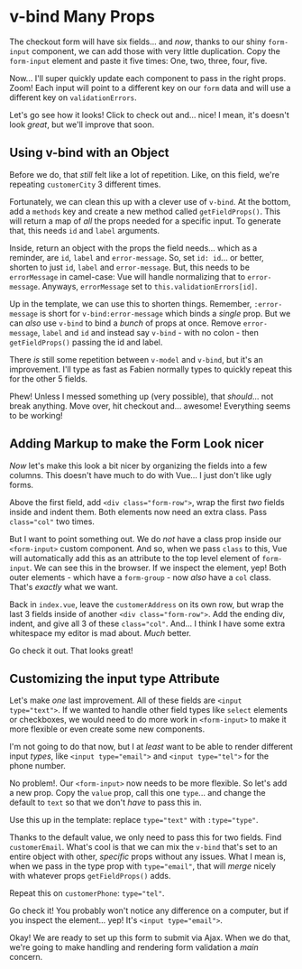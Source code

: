 # v-bind Many Props

The checkout form will have six fields... and *now*, thanks to our shiny `form-input`
component, we can add those with very little duplication. Copy the `form-input`
element and paste it five times: One, two, three, four, five.

Now... I'll super quickly update each component to pass in the right props.
Zoom! Each input will point to a different key on our `form` data and will use a
different key on `validationErrors`.

Let's go see how it looks! Click to check out and... nice! I mean, it's doesn't
look *great*, but we'll improve that soon.

## Using v-bind with an Object

Before we do, that *still* felt like a lot of repetition. Like, on this field,
we're repeating `customerCity` 3 different times.

Fortunately, we can clean this up with a clever use of `v-bind`. At the bottom,
add a `methods` key and create a new method called `getFieldProps()`. This will
return a map of *all* the props needed for a specific input. To generate that,
this needs `id` and `label` arguments.

Inside, return an object with the props the field needs... which as a reminder,
are `id`, `label` and `error-message`. So, set `id: id`... or better, shorten to
just `id`, `label` and `error-message`. But, this needs to be `errorMessage` in
camel-case: Vue will handle normalizing that to `error-message`. Anyways,
`errorMessage` set to `this.validationErrors[id]`.

Up in the template, we can use this to shorten things.
Remember, `:error-message` is short for `v-bind:error-message` which binds a
*single* prop. But we can *also* use `v-bind` to bind a *bunch* of props at once.
Remove `error-message`, `label` and `id` and instead say `v-bind` - with no colon -
then `getFieldProps()` passing the id and label.

There *is* still some repetition between `v-model` and `v-bind`, but it's an
improvement. I'll type as fast as Fabien normally types to quickly repeat this
for the other 5 fields.

Phew! Unless I messed something up (very possible), that *should*... not break
anything. Move over, hit checkout and... awesome! Everything seems to be working!

## Adding Markup to make the Form Look nicer

*Now* let's make this look a bit nicer by organizing the fields into a few columns.
This doesn't have much to do with Vue... I just don't like ugly forms.

Above the first field, add `<div class="form-row">`, wrap the first *two* fields
inside and indent them. Both elements now need an extra class. Pass `class="col"`
two times.

But I want to point something out. We do *not* have a class prop inside our
`<form-input>` custom component. And so, when we pass `class` to this, Vue will
automatically add this as an attribute to the top level element of `form-input`.
We can see this in the browser. If we inspect the element, yep! Both outer
elements - which have a `form-group` - now *also* have a `col` class. That's
*exactly* what we want.

Back in `index.vue`, leave the `customerAddress` on its own row, but wrap the last
3 fields inside of another `<div class="form-row">`. Add the ending div, indent,
and give all 3 of these `class="col"`. And... I think I have some extra
whitespace my editor is mad about. *Much* better.

Go check it out. That looks great!

## Customizing the input type Attribute

Let's make *one* last improvement. All of these fields are `<input type="text">`.
If we wanted to handle other field types like `select` elements or checkboxes, we
would need to do more work in `<form-input>` to make it more flexible or even
create some new components.

I'm not going to do that now, but I at *least* want to be able to render
different input *types*, like `<input type="email">` and `<input type="tel">`
for the phone number.

No problem!. Our `<form-input>` now needs to be more flexible. So let's add a new
prop. Copy the `value` prop, call this one `type`... and change the default
to `text` so that we don't *have* to pass this in.

Use this up in the template: replace `type="text"` with `:type="type"`.

Thanks to the default value, we only need to pass this for two fields. Find
`customerEmail`. What's cool is that we can mix the `v-bind` that's set to an
entire object with other, *specific* props without any issues. What I mean is,
when we pass in the type prop with `type="email"`, that will *merge* nicely
with whatever props `getFieldProps()` adds.

Repeat this on `customerPhone`: `type="tel"`.

Go check it! You probably won't notice any difference on a computer, but if you
inspect the element... yep! It's `<input type="email">`.

Okay! We are ready to set up this form to submit via Ajax. When we do that, we're
going to make handling and rendering form validation a *main* concern.
